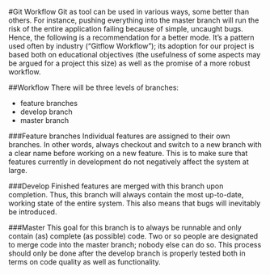#Git Workflow
Git as tool can be used in various ways, some better than others. For instance, pushing everything into the master branch will run the risk of the entire application failing because of simple, uncaught bugs. Hence, the following is a recommendation for a better mode. It’s a pattern used often by industry (“Gitflow Workflow”); its adoption for our project is based both on educational objectives (the usefulness of some aspects may be argued for a project this size) as well as the promise of a more robust workflow.

##Workflow
There will be three levels of branches:

* feature branches
* develop branch
* master branch

###Feature branches
Individual features are assigned to their own branches. In other words, always checkout and switch to a new branch with a clear name before working on a new feature. This is to make sure that features currently in development do not negatively affect the system at large.

###Develop
Finished features are merged with this branch upon completion. Thus, this branch will always contain the most up-to-date, working state of the entire system. This also means that bugs will inevitably be introduced.

###Master
This goal for this branch is to always be runnable and only contain (as) complete (as possible) code. Two or so people are designated to merge code into the master branch; nobody else can do so. This process should only be done after the develop branch is properly tested both in terms on code quality as well as functionality.